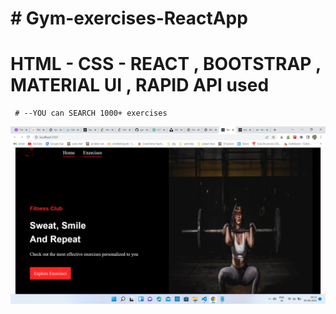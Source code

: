 # #  Gym-exercises-ReactApp
 # HTML - CSS - REACT , BOOTSTRAP , MATERIAL UI , RAPID API used 
     # --YOU can SEARCH 1000+ exercises 
     
     
![](Screenshot%20(379).png)

